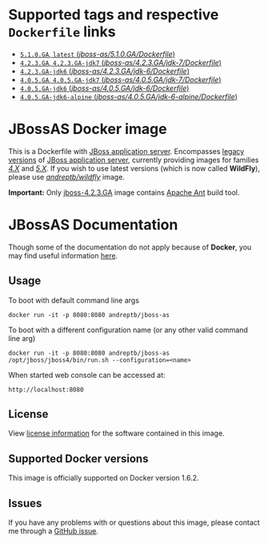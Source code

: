 # Supported tags and respective `Dockerfile` links

-	[`5.1.0.GA`, `latest`  (*jboss-as/5.1.0.GA/Dockerfile*)](https://github.com/andreptb/Dockerfiles/blob/master/jboss-as/5.1.0.GA/Dockerfile)
-	[`4.2.3.GA`, `4.2.3.GA-jdk7` (*jboss-as/4.2.3.GA/jdk-7/Dockerfile*)](https://github.com/andreptb/Dockerfiles/blob/master/jboss-as/4.2.3.GA/jdk-7/Dockerfile)
- [`4.2.3.GA-jdk6` (*jboss-as/4.2.3.GA/jdk-6/Dockerfile*)](https://github.com/andreptb/Dockerfiles/blob/master/jboss-as/4.2.3.GA/jdk-6/Dockerfile)
-	[`4.0.5.GA`, `4.0.5.GA-jdk7` (*jboss-as/4.0.5.GA/jdk-7/Dockerfile*)](https://github.com/andreptb/Dockerfiles/blob/master/jboss-as/4.0.5.GA/jdk-7/Dockerfile)
-	[`4.0.5.GA-jdk6` (*jboss-as/4.0.5.GA/jdk-6/Dockerfile*)](https://github.com/andreptb/Dockerfiles/blob/master/jboss-as/4.0.5.GA/jdk-6/Dockerfile)
-	[`4.0.5.GA-jdk6-alpine` (*jboss-as/4.0.5.GA/jdk-6-alpine/Dockerfile*)](https://github.com/andreptb/Dockerfiles/blob/master/jboss-as/4.0.5.GA/jdk-6-alpine/Dockerfile)

# JBossAS Docker image

This is a Dockerfile with [JBoss application server](http://wildfly.org/). Encompasses [legacy versions](http://jbossas.jboss.org/) of [JBoss application server](http://wildfly.org/), currently providing images for families [*4.X*](https://developer.jboss.org/wiki/JBossApplicationServerOfficialDocumentationPage) and [*5.X*](http://jbossas.jboss.org/docs/5-x). If you wish to use latest versions (which is now called **WildFly**), please use  [*andreptb/wildfly*](https://github.com/andreptb/Dockerfiles/blob/master/wildfly/jdk-8/Dockerfile) image.

**Important:** Only  [jboss-4.2.3.GA](https://github.com/andreptb/Dockerfiles/blob/master/jboss-as/4.2.3.GA/jdk-7/Dockerfile) image contains [Apache Ant](http://ant.apache.org/) build tool.

# JBossAS Documentation

Though some of the documentation do not apply because of **Docker**, you may find useful information [here](https://developer.jboss.org/wiki/JBossApplicationServerOfficialDocumentationPage).

## Usage

To boot with default command line args

    docker run -it -p 8080:8080 andreptb/jboss-as

To boot with a different configuration name (or any other valid command line arg)

    docker run -it -p 8080:8080 andreptb/jboss-as /opt/jboss/jboss4/bin/run.sh --configuration=<name>

When started web console can be accessed at:

    http://localhost:8080

## License

View [license information](http://www.gnu.org/licenses/lgpl-2.1-standalone.html) for the software contained in this image.

## Supported Docker versions

This image is officially supported on Docker version 1.6.2.

## Issues

If you have any problems with or questions about this image, please contact me through a [GitHub issue](https://github.com/andreptb/Dockerfiles/issues).
